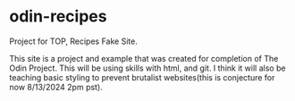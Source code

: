 # odin-recipes
Project for TOP, Recipes Fake Site.

This site is a project and example that was created for completion of The Odin Project.
This will be using skills with html, and git. I think it will also be teaching basic styling
to prevent brutalist websites(this is conjecture for now 8/13/2024 2pm pst).
